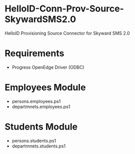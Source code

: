 # HelloID-Conn-Prov-Source-SkywardSMS2.0
HelloID Provisioning Source Connector for Skyward SMS 2.0

# Requirements
- Progress OpenEdge Driver (ODBC)

# Employees Module
- persons.employees.ps1
- departmnets.employees.ps1

# Students Module
- persons.students.ps1
- departmnets.students.ps1
